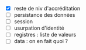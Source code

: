 - [x] reste de niv d'accréditation
- [ ] persistance des données
- [ ] session
- [ ] usurpation d'identité
- [ ] registres : liste de valeurs
- [ ] data : on en fait quoi ?
